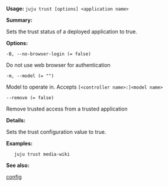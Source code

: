 **Usage:** `juju trust [options] <application name>`

**Summary:**

Sets the trust status of a deployed application to true.

**Options:**

`-B, --no-browser-login (= false)`

Do not use web browser for authentication

`-m, --model (= "")`

Model to operate in. Accepts `[<controller name>:]<model name>`

`--remove (= false)`

Remove trusted access from a trusted application

**Details:**

Sets the trust configuration value to true.

**Examples:**

`   juju trust media-wiki`

**See also:**

[config](https://discourse.jujucharms.com/t/command-config/1697)
